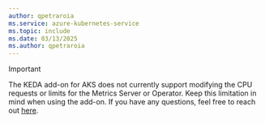 ```yaml
---
author: qpetraroia
ms.service: azure-kubernetes-service
ms.topic: include
ms.date: 03/13/2025
ms.author: qpetraroia
---
```


> [!IMPORTANT]
> The KEDA add-on for AKS does not currently support modifying the CPU requests or limits for the Metrics Server or Operator. Keep this limitation in mind when using the add-on. If you have any questions, feel free to reach out [here](https://github.com/Azure/AKS/issues).